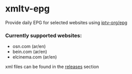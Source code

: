 # xmltv-epg

Provide daily EPG for selected websites using [iptv-org/epg](https://github.com/iptv-org/epg)

### Currently supported websites:

- osn.com (ar/en)
- bein.com (ar/en)
- elcinema.com (ar/en)

xml files can be found in the [releases](https://github.com/daoudeddy/xmltv-epg/releases) section
